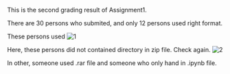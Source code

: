 This is the second grading result of Assignment1.

There are 30 persons who submited, and only 12 persons used right format.

These persons used 
![1](https://github.com/MindSKKU/NNE/blob/master/pictures/Screen%20Shot%202018-04-02%20at%208.57.43%20AM.png)


Here, these persons did not contained directory in zip file. Check again.
![2](https://github.com/MindSKKU/NNE/blob/master/pictures/Screen%20Shot%202018-04-02%20at%208.57.28%20AM.png)

In other, someone used .rar file and someone who only hand in .ipynb file. 

